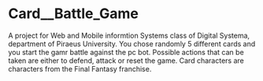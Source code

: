 # Card__Battle_Game
A project for Web and Mobile informtion Systems class of Digital Systema, department of Piraeus University.  You chose randomly 5 different cards and you start the gamr battle against the pc bot. Possible actions that can be taken are either to defend, attack or reset the game. Card characters are characters from the Final Fantasy franchise.
